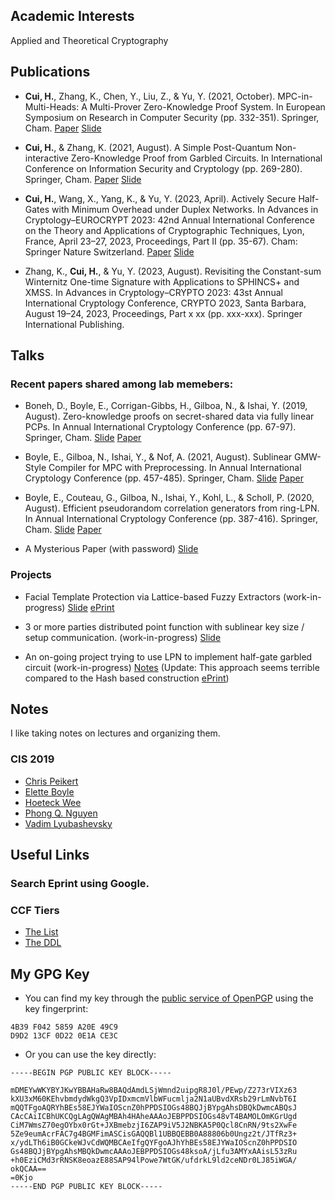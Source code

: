 
## Academic Interests

Applied and Theoretical Cryptography

## Publications

- **Cui, H.**, Zhang, K., Chen, Y., Liu, Z., & Yu, Y. (2021, October). MPC-in-Multi-Heads: A Multi-Prover Zero-Knowledge Proof System. In European Symposium on Research in Computer Security (pp. 332-351). Springer, Cham. [Paper](https://link.springer.com/content/pdf/10.1007%2F978-3-030-88428-4_17.pdf) [Slide](./Slides/esorics-slides.pdf)

- **Cui, H.**, & Zhang, K. (2021, August). A Simple Post-Quantum Non-interactive Zero-Knowledge Proof from Garbled Circuits. In International Conference on Information Security and Cryptology (pp. 269-280). Springer, Cham. [Paper](https://eprint.iacr.org/2021/1068) [Slide](./Slides/inscrypt%202021%20slides.pptx)

- **Cui, H.**, Wang, X., Yang, K., & Yu, Y. (2023, April). Actively Secure Half-Gates with Minimum Overhead under Duplex Networks. In Advances in Cryptology–EUROCRYPT 2023: 42nd Annual International Conference on the Theory and Applications of Cryptographic Techniques, Lyon, France, April 23–27, 2023, Proceedings, Part II (pp. 35-67). Cham: Springer Nature Switzerland. [Paper](https://eprint.iacr.org/2023/278) [Slide](./Slides/DualEx.pdf)

- Zhang, K., **Cui, H.**, & Yu, Y. (2023, August). Revisiting the Constant-sum Winternitz One-time Signature with Applications to SPHINCS+ and XMSS. In Advances in Cryptology–CRYPTO 2023: 43st Annual International Cryptology Conference, CRYPTO 2023, Santa Barbara, August 19–24, 2023, Proceedings, Part x xx (pp. xxx-xxx). Springer International Publishing.

## Talks

### Recent papers shared among lab memebers:

- Boneh, D., Boyle, E., Corrigan-Gibbs, H., Gilboa, N., & Ishai, Y. (2019, August). Zero-knowledge proofs on secret-shared data via fully linear PCPs. In Annual International Cryptology Conference (pp. 67-97). Springer, Cham. [Slide](./Slides/Distributed-ZK.pptx) [Paper](https://eprint.iacr.org/2019/188.pdf)

- Boyle, E., Gilboa, N., Ishai, Y., & Nof, A. (2021, August). Sublinear GMW-Style Compiler for MPC with Preprocessing. In Annual International Cryptology Conference (pp. 457-485). Springer, Cham. [Slide](./Slides/Sublinear-GMW.pptx) [Paper](./Papers/Boyle2021_Chapter_SublinearGMW-StyleCompilerForM.pdf)

- Boyle, E., Couteau, G., Gilboa, N., Ishai, Y., Kohl, L., & Scholl, P. (2020, August). Efficient pseudorandom correlation generators from ring-LPN. In Annual International Cryptology Conference (pp. 387-416). Springer, Cham. [Slide](./Slides/Ring-LPN%20PCG.pptx) [Paper](https://cs.idc.ac.il/~elette/Ring-LPN.pdf)

- A Mysterious Paper (with password) [Slide](Slides/Auth-GC-from-VOLE.pdf) 

### Projects

- Facial Template Protection via Lattice-based Fuzzy Extractors (work-in-progress) [Slide](./Slides/PokerFace-Kaiyi%20Zhang.pptx) [ePrint](https://ia.cr/2021/1559)

- 3 or more parties distributed point function with sublinear key size / setup communication. (work-in-progress) [Slide](./Slides/Auth-Triples.pptx)

- An on-going project trying to use LPN to implement half-gate garbled circuit (work-in-progress) [Notes](https://latex.sjtu.edu.cn/read/kkpgkwczgvpq) (Update: This approach seems terrible compared to the Hash based construction [ePrint](https://ia.cr/2020/233))

## Notes

I like taking notes on lectures and organizing them.

### CIS 2019

- [Chris Peikert](./Notes/cpeikert.pdf)
- [Elette Boyle](./Notes/eboyle.pdf)
- [Hoeteck Wee](./Notes/hwee.pdf)
- [Phong Q. Nguyen](./Notes/pnguyen.pdf)
- [Vadim Lyubashevsky](./Notes/vlyubashevsky.pdf)



## Useful Links

### Search Eprint using Google.

<script async src="https://cse.google.com/cse.js?cx=a88e214d6eaead633"></script>
<div class="gcse-search"></div>

### CCF Tiers

- [The List](https://www.ccf.org.cn/ccf/contentcore/resource/download?ID=144845)
- [The DDL](https://ccfddl.github.io)

## My GPG Key

- You can find my key through the [public service of OpenPGP](https://keys.openpgp.org/)   using the key fingerprint:

```
4B39 F042 5859 A20E 49C9 
D9D2 13CF 0D22 0E1A CE3C
```

- Or you can use the key directly:

 ```
-----BEGIN PGP PUBLIC KEY BLOCK-----

mDMEYwWKYBYJKwYBBAHaRw8BAQdAmdLSjWmnd2uipgR8J0l/PEwp/Z273rVIXz63
kXU3xM60KEhvbmdydWkgQ3VpIDxmcmVlbWFucmlja2N1aUBvdXRsb29rLmNvbT6I
mQQTFgoAQRYhBEs58EJYWaIOScnZ0hPPDSIOGs48BQJjBYpgAhsDBQkDwmcABQsJ
CAcCAiICBhUKCQgLAgQWAgMBAh4HAheAAAoJEBPPDSIOGs48vT4BAMOLOmKGrUgd
CiM7WmsZ70egOYbx0rGt+JXBmebzjI6ZAP9iV5J2NBKA5P0Qcl8CnRN/9ts2XwFe
5Ze9eumAcrFAC7g4BGMFimASCisGAQQBl1UBBQEBB0A88806b0Ungz2t/JTfRz3+
x/ydLTh6iB0GCkeWJvCdWQMBCAeIfgQYFgoAJhYhBEs58EJYWaIOScnZ0hPPDSIO
Gs48BQJjBYpgAhsMBQkDwmcAAAoJEBPPDSIOGs48ksoA/jLfu3AMYxAAisL53zRu
+h0EziCMd3rRNSK8eoazE88SAP94lPowe7WtGK/ufdrkL9ld2ceNDr0LJ85iWGA/
okQCAA==
=0Kjo
-----END PGP PUBLIC KEY BLOCK-----
```